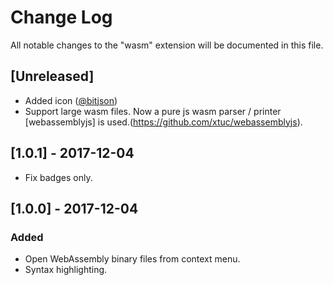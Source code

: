 # Change Log
All notable changes to the "wasm" extension will be documented in this file.

## [Unreleased]
- Added icon ([@bitjson](https://github.com/bitjson))
- Support large wasm files. Now a pure js wasm parser / printer [webassemblyjs] is used.(https://github.com/xtuc/webassemblyjs).

## [1.0.1] - 2017-12-04
- Fix badges only.

## [1.0.0] - 2017-12-04
### Added
- Open WebAssembly binary files from context menu.
- Syntax highlighting.
